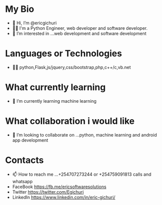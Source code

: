 # My Bio
- 👋 Hi, I’m @ericgichuri
- 👨‍💻 I'm a Python Engineer, web developer and software developer.
- 👀 I’m interested in ...web development and software development
# Languages or Technologies
- 👨‍💻 python,Flask,js/jquery,css/bootstrap,php,c++/c,vb.net
# What currently learning
- 🌱 I’m currently learning machine learning
# What collaboration i would like
- 💞️ I’m looking to collaborate on ...python, machine learning and android app development
# Contacts
- 📫 How to reach me ...+254707273244 or +254759091813 calls and whatsapp 
-   FaceBook https://fb.me/ericsoftwaresolutions
-   Twitter https://twitter.com/Egichuri
-   LinkedIn https://www.linkedin.com/in/eric-gichuri/


<!---
ericgichuri/ericgichuri is a ✨ special ✨ repository because its `README.md` (this file) appears on your GitHub profile.
You can click the Preview link to take a look at your changes.
--->
